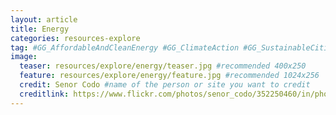 ```yaml
---
layout: article
title: Energy
categories: resources-explore
tag: #GG_AffordableAndCleanEnergy #GG_ClimateAction #GG_SustainableCitiesAndCommunities #GG_IndustryInnovationAndInfrastructure 
image:
  teaser: resources/explore/energy/teaser.jpg #recommended 400x250
  feature: resources/explore/energy/feature.jpg #recommended 1024x256
  credit: Senor Codo #name of the person or site you want to credit
  creditlink: https://www.flickr.com/photos/senor_codo/352250460/in/photolist-x8nMN-9ywLLn-6eZTP-jXrBQi-jXrBAk-jXu9V9-jXsmkg-jXrHee-jXrHR6-jXsoBF-jXu5to-9ywLWv-9ywLnr-9yzMKd-9yzMBN-9yzMjd-9yzMhA-9yzMeA-9ywLZ2-9ywLEt-jXu5Uo-jXu6ao-jXsqDB-jXu3D1-jXrDev-jXu7a9-jXu5fh-jXrEye-jXu53J-jXu4Go-jXrE1R-jXubmq-jXu8Zm-jXrJP8-jXrFBB-jXrLFp-jXubQb-jXubyj-jXuaFY-jXuaUy-jXu4PN-jXspRe-jXsnfH-jXrFX6-jXsq9P-jXstTx-jXu6Dj-jXrFmM-jXrEMF-ni5dn6n #url to their site or licensing
---
```


